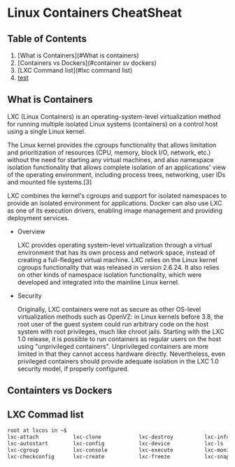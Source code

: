 # Linux Containers CheatSheat

## Table of Contents
1. [What is Containers](#What is containers)
2. [Containers vs Dockers](#container sv dockers)
3. [LXC Command list](#lxc command list)
4. [test](#aaa)

## What is Containers

LXC (Linux Containers) is an operating-system-level virtualization method for running multiple isolated Linux systems (containers) on a control host using a single Linux kernel.

The Linux kernel provides the cgroups functionality that allows limitation and prioritization of resources (CPU, memory, block I/O, network, etc.) without the need for starting any virtual machines, and also namespace isolation functionality that allows complete isolation of an applications' view of the operating environment, including process trees, networking, user IDs and mounted file systems.[3]

LXC combines the kernel's cgroups and support for isolated namespaces to provide an isolated environment for applications. Docker can also use LXC as one of its execution drivers, enabling image management and providing deployment services.

- Overview

  LXC provides operating system-level virtualization through a virtual environment that has its own process and network space, instead of creating a full-fledged virtual machine.
  LXC relies on the Linux kernel cgroups functionality that was released in version 2.6.24. It also relies on other kinds of namespace isolation functionality, which were developed and integrated into the mainline Linux kernel.

- Security

  Originally, LXC containers were not as secure as other OS-level virtualization methods such as OpenVZ: in Linux kernels before 3.8, the root user of the guest system could run arbitrary code on the host system with root privileges, much like chroot jails.
  Starting with the LXC 1.0 release, it is possible to run containers as regular users on the host using "unprivileged containers".
  Unprivileged containers are more limited in that they cannot access hardware directly. Nevertheless, even privileged containers should provide adequate isolation in the LXC 1.0 security model, if properly configured.

## Containters vs Dockers

## LXC Commad list

```bash
root at lxcos in ~$ 
lxc-attach           lxc-clone            lxc-destroy          lxc-info             lxc-start            lxc-unfreeze
lxc-autostart        lxc-config           lxc-device           lxc-ls               lxc-start-ephemeral  lxc-unshare
lxc-cgroup           lxc-console          lxc-execute          lxc-monitor          lxc-stop             lxc-usernsexec
lxc-checkconfig      lxc-create           lxc-freeze           lxc-snapshot         lxc-top              lxc-wait


```
